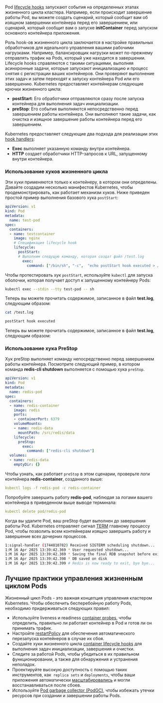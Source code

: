 Pod [lifecycle hooks](https://kubernetes.io/docs/concepts/workloads/pods/init-containers/) запускают события на определенных этапах жизненного цикла кластера. Например, если происходит завершение работы Pod, вы можете создать сценарий, который сообщит вам об изящном завершении контейнера перед его завершением, или сценарий, который сообщит вам о запуске **initContainer** перед запуском основного контейнера приложения.

Роль hook-ов жизненного цикла заключается в настройке правильных обработчиков для идеального управления вашими рабочими нагрузками. Например, балансировщик нагрузки может по-прежнему отправлять трафик на Pods, который уже находится в завершении. Lifecycle hooks справляются с такими ситуациями, выполняя асинхронные задачи, которые запускают инициализацию и процесс снятия с регистрации ваших контейнеров. Они проверяют выполнение этих задач и затем переходят к запуску контейнера Pod или его завершению. Kubernetes предоставляет контейнерам следующие крючки жизненного цикла:

- **postStart**: Его обработчики отправляются сразу после запуска контейнера для выполнения задач инициализации.
- **preStop**: Его события выполняются непосредственно перед завершением работы контейнера. Они выполняют такие задачи, как очистка и изящное завершение работы контейнера перед его завершением.

Kubernetes предоставляет следующие два подхода для реализации этих [hook handlers](https://kubernetes.io/docs/concepts/containers/container-lifecycle-hooks/#hook-handler-implementations):

- **Exec** выполняет указанную команду внутри контейнера.
- **HTTP** создает обработчики HTTP-запросов к URL, запущенному внутри контейнера.

### Использование хуков жизненного цикла

Эти хуки применяются только к контейнеру, в котором они определены. Давайте создадим несколько манифестов Kubernetes, чтобы продемонстрировать, как работает механизм хуков. Ниже приведен простой пример выполнения базового хука `postStart`:

```YAML
apiVersion: v1
kind: Pod
metadata:
  name: test-pod
spec:
  containers:
  - name: testcontainer
    image: nginx
    # Спецификация lifecycle hook 
    lifecycle:
      postStart:
      # Выполним следущую команду, которая создат файл /test.log
        exec:
          command: ["/bin/sh", "-c",  "echo postStart hook executed > /test.log"]
```

Чтобы протестировать хук `postStart`, используйте `kubectl` для запуска оболочки, которая получает доступ к запущенному контейнеру Pods:

```Bash
kubectl exec --stdin --tty test-pod -- sh
```

Теперь вы можете прочитать содержимое, записанное в файл **test.log**, следующим образом:

```Bash
cat /test.log 

postStart hook executed
```

Теперь вы можете прочитать содержимое, записанное в файл **test.log**, следующим образом:

### Использование хука PreStop

Хук preStop выполняет команду непосредственно перед завершением работы контейнера. Посмотрите следующий пример, в котором команда **redis-cli shutdown** выполняется с помощью хука `preStop`.

```YAML
apiVersion: v1
kind: Pod
metadata:
  name: redis-pod
spec:
  containers:
  - name: redis-container
    image: redis
    ports:
    - containerPort: 6379
    volumeMounts:
    - name: redis-data
      mountPath: /src/redis/data
    lifecycle:
      preStop:
        exec:
          command: ["redis-cli shutdown"]
  volumes:
  - name: redis-data
    emptyDir: {}
```

Чтобы узнать, как работает `preStop` в этом сценарии, проверьте логи контейнера **redis-container**, созданного выше:

```YAML
kubectl logs -f redis-pod -c redis-container
```

Попробуйте завершить работу **redis-pod**, наблюдая за логами вашего контейнера в приведенном выше выводе терминала:

```YAML
kubectl delete pod/redis-pod
```

Когда вы удалите  Pod, ваш preStop будет выполнен до завершения работы Pod. Kubernetes отправляет сигнал [TERM](https://www.i-programmer.info/programming/cloud/15652-how-to-terminate-a-process-gracefully-with-sigterm-in-kubernetes-.html#:~:text=SIGTERM%20Signal%20%2D%20Kubernetes%20will%20then,all%20data%20while%20it%20does.) главному процессу Pod, чтобы позволить всем контейнерам изящно завершить работу и завершение всех дочерних процессов.

```bash
1:signal-handler (1744810782) Received SIGTERM scheduling shutdown...
1:M 16 Apr 2025 13:39:42.369 * User requested shutdown...
1:M 16 Apr 2025 13:39:42.369 * Saving the final RDB snapshot before exiting.
1:M 16 Apr 2025 13:39:42.398 * DB saved on disk
1:M 16 Apr 2025 13:39:42.399 # Redis is now ready to exit, bye bye...
```
## Лучшие практики управления жизненным циклом Pods

Жизненный цикл Pods - это важная концепция управления кластером Kubernetes. Чтобы обеспечить бесперебойную работу Pods, необходимо придерживаться следующих правил:

- Используйте liveness и readiness [container probes](https://kubernetes.io/docs/concepts/workloads/pods/pod-lifecycle/#container-probes), чтобы определить, правильно ли работает контейнер в Pod и готов ли он принимать трафик.
- Настройте [restartPolicy](https://kubernetes.io/docs/concepts/workloads/pods/pod-lifecycle/#pod-conditions) для обеспечения автоматического перезапуска контейнеров в случае их сбоя.
- Создайте хуки жизненного цикла [container lifecycle hooks](https://kubernetes.io/docs/concepts/containers/container-lifecycle-hooks/) для выполнения задач инициализации, завершения и очистки.
- Следите за работой Pods, чтобы убедиться в их правильном функционировании, а также для обнаружения и устранения неполадок.
- Проектируйте высокую доступность с помощью таких инструментов, как` replica sets` и `deployments`, чтобы ваши приложения автоматически [масштабировались](https://loft.sh/blog/what-does-it-mean-to-scale-a-deployment/?utm_medium=reader&utm_source=loft-blog&utm_campaign=blog_an-introductory-guide-to-managing-the-kubernetes-pods-lifecycle) и могли восстанавливаться после сбоев.
- Используйте [ Pod garbage collector (PodGC)](https://kubernetes.io/docs/concepts/workloads/pods/pod-lifecycle/#container-probes), чтобы избежать утечки ресурсов при создании и завершении работы Pods.
